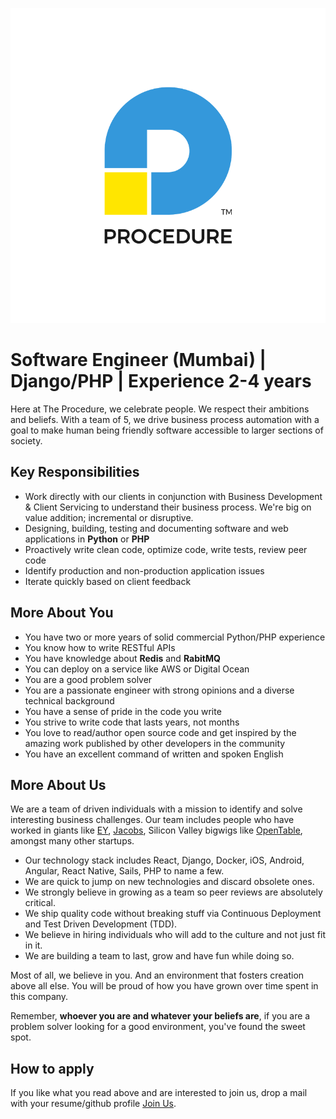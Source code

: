![Procedure][logo]

# Software Engineer (Mumbai) | Django/PHP | Experience 2-4 years

Here at The Procedure, we celebrate people. We respect their ambitions and beliefs. With a team of 5, we drive business process automation with a goal to make human being friendly software accessible to larger sections of society.

## Key Responsibilities
* Work directly with our clients in conjunction with Business Development & Client Servicing to understand their business process. We're big on value addition; incremental or disruptive.
* Designing, building, testing and documenting software and web applications in **Python** or **PHP**
* Proactively write clean code, optimize code, write tests, review peer code
* Identify production and non-production application issues
* Iterate quickly based on client feedback

## More About You
* You have two or more years of solid commercial Python/PHP experience
* You know how to write RESTful APIs
* You have knowledge about **Redis** and **RabitMQ** 
* You can deploy on a service like AWS or Digital Ocean
* You are a good problem solver
* You are a passionate engineer with strong opinions and a diverse technical background
* You have a sense of pride in the code you write
* You strive to write code that lasts years, not months
* You love to read/author open source code and get inspired by the amazing work published by other developers in the community
* You have an excellent command of written and spoken English

## More About Us
We are a team of driven individuals with a mission to identify and solve interesting business challenges. Our team includes people who have worked in giants like [EY][EY-website], [Jacobs][jacobs-website], Silicon Valley bigwigs like [OpenTable][OT-website], amongst many other startups.

* Our technology stack includes React, Django, Docker, iOS, Android, Angular, React Native, Sails, PHP to name a few.
* We are quick to jump on new technologies and discard obsolete ones.
* We strongly believe in growing as a team so peer reviews are absolutely critical. 
* We ship quality code without breaking stuff via Continuous Deployment and Test Driven Development (TDD).
* We believe in hiring individuals who will add to the culture and not just fit in it.
* We are building a team to last, grow and have fun while doing so.

Most of all, we believe in you. And an environment that fosters creation above all else. You will be proud of how you have grown over time spent in this company.

Remember, __whoever you are and whatever your beliefs are__, if you are a problem solver looking for a good environment, you've found the sweet spot.

## How to apply
If you like what you read above and are interested to join us, drop a mail with your resume/github profile [Join Us][mail-address]. 


[mail-address]: mailto:join-us@theprocedure.in
[logo]: logo.png "Procedure"
[EY-website]: http://www.ey.com/
[OT-website]: http://www.opentable.com/
[jacobs-website]: http://www.jacobs.com/
